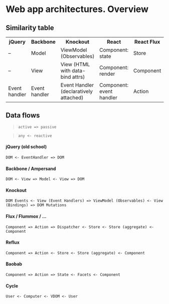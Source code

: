 # Web app architectures. Overview

## Similarity table
<table>
  <tr>
    <th>jQuery</th>
    <th>Backbone</th>
    <th>Knockout</th>
    <th>React</th>
    <th>React Flux</th>
    <th>Baobab</th>
    <th>Cycle</th>
  </tr>
  <tr>
    <td>–</td>
    <td>Model</td>
    <td>ViewModel (Observables)</td>
    <td>Component: state</td>
    <td>Store</td>
    <td>State</td>
    <td>Model</td>
  </tr>
  <tr>
    <td>–</td>
    <td>View</td>
    <td>View (HTML with data-bind attrs)</td>
    <td>Component: render</td>
    <td>Component</td>
    <td>Component</td>
    <td>View</td>
  </tr>
  <tr>
    <td>Event handler</td>
    <td>Event handler</td>
    <td>Event Handler (declaratively attached)</td>
    <td>Component: event handler</td>
    <td>Action</td>
    <td>Action</td>
    <td>Intent</td>
  </tr>  
</table>

## Data flows

> `active => passive`

> `any <- reactive`

#### jQuery (old school)

`DOM <- EventHandler => DOM`

#### Backbone / Ampersand

`DOM <- View => Model <- View => DOM`

#### Knockout
`DOM Events <- View (Event Handlers) => ViewModel (Observables) <- View (Bindings) => DOM Mutations`

#### Flux / Flummox / ...
`Component => Action => Dispatcher <- Store <- Store (aggregate) <- Component`

#### Reflux
`Component => Action <- Store <- Store (aggregate) <- Component`

#### Baobab 
`Component => Action => State <- Facets <- Component`

#### Cycle
`User <- Computer <- VDOM <- User`
